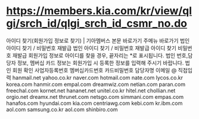 # https://members.kia.com/kr/view/qlgi/srch_id/qlgi_srch_id_csmr_no.do

아이디 찾기(회원가입 정보로 찾기) | 기아멤버스
본문 바로가기
주메뉴 바로가기
법인 아이디 찾기 / 비밀번호 재발급
법인 아이디 찾기 / 비밀번호 재발급
아이디 찾기
비밀번호 재발급
회원가입 정보로 아이디를 찾을 경우, 끝자리는 *로 표시됩니다.
법인 번호,담당자 정보, 멤버십 카드 정보는 회원가입 시 등록한 정보를 입력해 주시기 바랍니다.
법인 회원 확인
사업자등록번호
멤버십카드번호
카드비밀번호
담당자명
이메일
@
직접입력
hanmail.net
yahoo.co.kr
naver.com
hotmail.com
nate.com
lycos.co.kr
korea.com
hanmir.com
empal.com
dreamwiz.com
netian.com
paran.com
freechal.com
kornet.net
hananet.net
unitel.co.kr
hitel.net
chollian.net
orgio.net
dreamx.net
thrunet.com
netsgo.com
simmani.com
empas.com
hanafos.com
hyundai.com
kia.com
centriawg.com
kebi.com
kr.ibm.com
aol.com
samsung.co.kr
aol.com
shinbiro.com